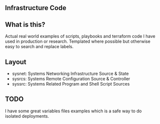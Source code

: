Infrastructure Code
-------------------------------------------------------------------------------

What is this?
-------------------------------------------------------------------------------
Actual real world examples of scripts, playbooks and terraform 
code I have used in production or research. Templated where 
possible but otherwise easy to search and replace labels.

Layout
-------------------------------------------------------------------------------
* sysnet: Systems Networking Infrastructure Source & State
* sysrcs: Systems Remote Configuration Source & Controller
* syssrc: Systems Related Program and Shell Script Sources

TODO
-------------------------------------------------------------------------------
I have some great variables files examples which is a safe way to do
isolated deployments. 
